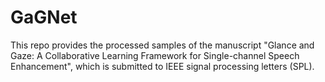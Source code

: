 # GaGNet
This repo provides the processed samples of the manuscript "Glance and Gaze: A Collaborative Learning Framework for Single-channel Speech Enhancement", which is submitted to IEEE signal processing letters (SPL).
